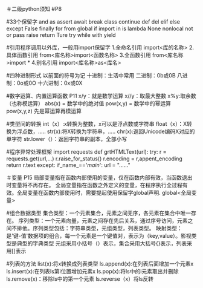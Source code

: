 ＃二级python须知 #P8

#33个保留字
and as assert await break class continue def 
del elif else except False finally for from global
if import in is lambda None nonlocal not or 
pass raise return Ture try while with yield

#引用程序调用以外库，一般用import保留字
 1.全命名引用
 import<库的名称>
 2.具体函数引用
 from<库名称>import<函数名称>
 3.全函数引用
 from<库名称>import *
 4.别名引用
 import<库名称>as<库名>
 
 #四种进制形式  以前面的符号为记
 十进制：生活中常用
 二进制：0b或0B
 八进制：0o或0O
 十六进制：0x或0X
 
 #数字运算、内置运算函数 P11
 x/y：就是数学运算
 x//y：取最大整数
 x%y:取余数 （也称模运算）
 abs(x) = 数学中的绝对值
 pow(x,y) = 数学中的幂运算
 pow(x,y,z) 先是幂运算再模运算
 
 
 #类型间的转换
 int（x）:x转换为整数，x可以是浮点数或字符串
 float（x）：X转换为浮点数，.....
 str(x):将X转换为字符串，.....
 chr(x):返回Unicode编码X对应的单字符
 str.lower（）：返回字符串的副本，全部小写
 
 
#程序异常处理框架
import requests
def grtHTMLText(url):
    try:
        r = requests.get(url,...)
        r.raise_for_status()
        r.encoding = r,appent_encoding
        return r.text
    except:
if_name_=='_main_':
        url = "......"
 
 
 ＃变量    P15
 局部变量指在函数内部使用的变量，仅在函数内部有效，当函数退出时变量将不再存在。
 全局变量指在函数之外定义的变量，在程序执行全过程有效。全局变量在函数内部使用时，需要提起使用保留字global声明.
 global<全局变量>
 
 
 #组合数据类型
 集合类型：一个元素集合，元素之间无序，各元素在集合中唯一存在。
 序列类型：一个元素向量，元素之间存在先后关系，通过序号访问，元素之间不排他。序列类型包括：字符串类型，元组类型，列表类型。
 映射类型：是'键-值'数据项的组合，每一个元素是一个键值对，表示为（key,value）。影视类型是典型的字典类型
 元组采用小括号（）表示，集合采用大括号{}表示，列表采用[]表示
 
 
 #列表的方法
 list(x):将x转换成列表类型
 ls.append(x):在列表后面增加一个元素x
 ls.insert(x):在列表ls第i位置增加元素x
 ls.pop(x):将ls中的i元素取出并删除
 ls.remove(x)：移除ls中的第一个元素
 ls.reverse（x）将ls反转
 
 
